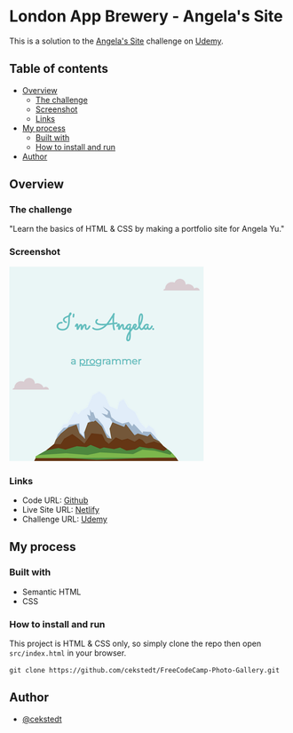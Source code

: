 # London App Brewery - Angela's Site

This is a solution to the [Angela's Site](https://www.udemy.com/course/the-complete-web-development-bootcamp/learn/lecture/12287606) challenge on [Udemy](https://www.udemy.com/course/the-complete-web-development-bootcamp/).

## Table of contents

- [Overview](#overview)
  - [The challenge](#the-challenge)
  - [Screenshot](#screenshot)
  - [Links](#links)
- [My process](#my-process)
  - [Built with](#built-with)
  - [How to install and run](#how-to-install-and-run)
- [Author](#author)

## Overview

### The challenge

"Learn the basics of HTML & CSS by making a portfolio site for Angela Yu."

### Screenshot

![Screenshot](./thumbnail.png)

### Links

- Code URL: [Github](https://github.com/cekstedt/LAB-Angela-Site)
- Live Site URL: [Netlify](https://venerable-llama-f23c38.netlify.app/)
- Challenge URL: [Udemy](https://www.udemy.com/course/the-complete-web-development-bootcamp/learn/lecture/12287606)

## My process

### Built with

- Semantic HTML
- CSS

### How to install and run

This project is HTML & CSS only, so simply clone the repo then open `src/index.html` in your browser.

```
git clone https://github.com/cekstedt/FreeCodeCamp-Photo-Gallery.git
```

## Author

- [@cekstedt](https://github.com/cekstedt)
